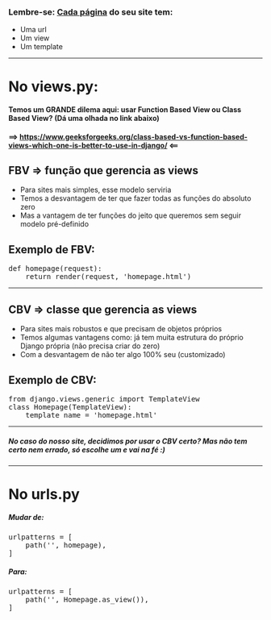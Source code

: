 ### Lembre-se: <u>Cada página</u> do seu site tem:
* Uma url
* Um view
* Um template

<hr>

# No views.py:

#### Temos um GRANDE dilema aqui: usar Function Based View ou Class Based View? (Dá uma olhada no link abaixo)
#### ==> https://www.geeksforgeeks.org/class-based-vs-function-based-views-which-one-is-better-to-use-in-django/ <==

## FBV  =>  função que gerencia as views
* Para sites mais simples, esse modelo serviria
* Temos a desvantagem de ter que fazer todas as funções do absoluto zero
* Mas a vantagem de ter funções do jeito que queremos sem seguir modelo pré-definido

## Exemplo de FBV:
<pre>
def homepage(request):
    return render(request, 'homepage.html')
</pre>

<hr>

## CBV  =>  classe que gerencia as views
* Para sites mais robustos e que precisam de objetos próprios
* Temos algumas vantagens como: já tem muita estrutura do próprio Django própria (não precisa criar do zero)
* Com a desvantagem de não ter algo 100% seu (customizado)
## Exemplo de CBV:
<pre>
from django.views.generic import TemplateView
class Homepage(TemplateView):
    template_name = 'homepage.html'
</pre>

<hr>

##### No caso do nosso site, decidimos por usar o CBV certo? Mas não tem certo nem errado, só escolhe um e vai na fé :)

<hr>

# No urls.py

<h5> Mudar de: </h5>

<pre>
urlpatterns = [
    path('', homepage),
]
</pre>
<h5> Para: </h5>
<pre>
urlpatterns = [
    path('', Homepage.as_view()),
]
</pre>
